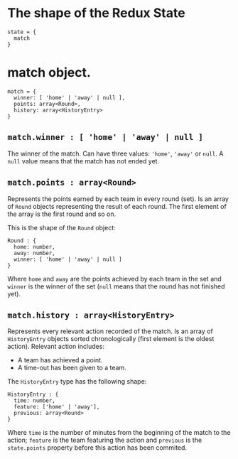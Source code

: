 # The shape of the Redux State

```
state = {
  match
}
```

# match object.

```
match = {
  winner: [ 'home' | 'away' | null ],
  points: array<Round>,
  history: array<HistoryEntry>
}
```

## `match.winner : [ 'home' | 'away' | null ]`

The winner of the match. Can have three values: `'home'`, `'away'` or `null`. A `null` value means that the match has not ended yet.

## `match.points : array<Round>`

Represents the points earned by each team in every round (set). Is an array of `Round` objects representing the result of each round. The first element of the array is the first round and so on.

This is the shape of the `Round` object:

```
Round : {
  home: number,
  away: number,
  winner: [ 'home' | 'away' | null ]
}
```

Where `home` and `away` are the points achieved by each team in the set and `winner` is the winner of the set (`null` means that the round has not finished yet).

## `match.history : array<HistoryEntry>`

Represents every relevant action recorded of the match. Is an array of `HistoryEntry` objects sorted chronologically (first element is the oldest action). Relevant action includes:

- A team has achieved a point.
- A time-out has been given to a team.

The `HistoryEntry` type has the following shape:

```
HistoryEntry : {
  time: number,
  feature: ['home' | 'away'],
  previous: array<Round>
}
```

Where `time` is the number of minutes from the beginning of the match to the action; `feature` is the team featuring the action and `previous` is the `state.points` property before this action has been commited.
